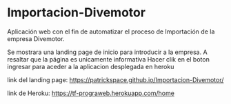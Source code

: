 # Importacion-Divemotor
Aplicación web  con el fin de automatizar el proceso de Importación de la empresa Divemotor.



Se mostrara una landing page de inicio para introducir a la empresa. A resaltar que la página es unicamente informativa Hacer clik en el boton ingresar para aceder a la aplicacion desplegada en heroku



link del landing page: https://patrickspace.github.io/Importacion-Divemotor/ 

link de Heroku: https://tf-prograweb.herokuapp.com/home
